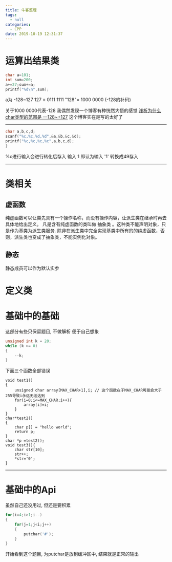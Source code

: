 ```yaml
---
title: 牛客整理
tags:
  - null
categories:
  - CPP
date: 2019-10-19 12:31:37
---
```


# 运算出结果类
```c++
char a=101;
int sum=200;
a+=27;sum+=a;
printf("%d\n",sum);
```
a为 -128~127 
 127  = 0111 1111
"128"= 1000 0000 (-128的补码)

关于1000 0000代表-128 我偶然发现一个博客有种恍然大悟的感觉
[浅析为什么char类型的范围是 —128~+127](https://blog.csdn.net/daiyutage/article/details/8575248)
这个博客实在是写的太好了

---
```c++
char a,b,c,d;
scanf("%c,%c,%d,%d",&a,&b,&c,&d);
printf("%c,%c,%c,%c",a,b,c,d);
}
```
%c进行输入会进行转化后存入
输入 1 即认为输入 '1' 转换成49存入

---

# 类相关
## 虚函数
纯虚函数可以让类先具有一个操作名称，而没有操作内容，让派生类在继承时再去具体地给出定义。
凡是含有纯虚函数的类叫做 抽象类 。这种类不能声明对象，只是作为基类为派生类服务.
除非在派生类中完全实现基类中所有的的纯虚函数，否则，派生类也变成了抽象类，不能实例化对象。

## 静态
静态成员可以作为默认实参

# 定义类

# 基础中的基础
这部分有些只保留题目, 不做解析 便于自己想象
```c++
unsigned int k = 20;
while (k >= 0)
{
	--k;
}
```

下面三个函数全部错误
```
void test1()
{
    unsigned char array[MAX_CHAR+1],i; // 这个函数在于MAX_CHAR可能会大于255导致i永远无法达到
    for(i=0;i<=MAX_CHAR;i++){
        array[i]=i;
    }
}
char*test2()
{
    char p[] = "hello world";
    return p;
}
char *p =test2();
void test3(){
    char str[10];
    str++;
    *str='0';
}
```
---

# 基础中的Api
虽然自己还没用过, 但还是要积累
```c++
for(i=4;i>1;i--)
{
	for(j=1;j<i;j++)
	{
		putchar('#');
	}
}
```
开始看到这个题目, 为putchar是放到缓冲区中, 结果就是正常的输出
